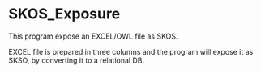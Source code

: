SKOS_Exposure
=============

This program expose an EXCEL/OWL file as SKOS.

EXCEL file is prepared in three columns and the program will expose it as SKSO, by converting it to a relational DB.
